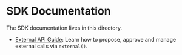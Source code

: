 # SDK Documentation

The SDK documentation lives in this directory.

- [External API Guide](external-api.md): Learn how to propose, approve and manage external calls via `external()`. 
